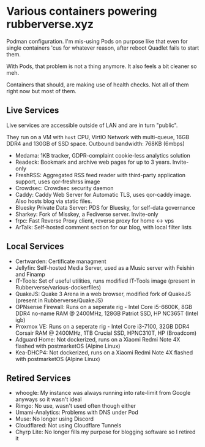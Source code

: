# Various containers powering rubberverse.xyz

Podman configuration. I'm mis-using Pods on purpose like that even for single containers 'cus for whatever reason, after reboot Quadlet fails to start them.

With Pods, that problem is not a thing anymore. It also feels a bit cleaner so meh.

Containers that should, are making use of health checks. Not all of them right now but most of them.

## Live Services

Live services are accessible outside of LAN and are in turn "public". 

They run on a VM with `host` CPU, VirtIO Network with multi-queue, 16GB DDR4 and 130GB of SSD space. Outbound bandwidth: 768KB (6mbps)

- Medama: 1KB tracker, GDPR-complaint cookie-less analytics solution
- Readeck: Bookmark and archive web pages for up to 3 years. Invite-only
- FreshRSS: Aggregated RSS feed reader with third-party application support, uses qor-freshrss image
- Crowdsec: Crowdsec security daemon
- Caddy: Caddy Web Server for Automatic TLS, uses qor-caddy image. Also hosts blog via static files.
- Bluesky Private Data Server: PDS for Bluesky, for self-data governance
- Sharkey: Fork of Misskey, a Fediverse server. Invite-only
- frpc: Fast Reverse Proxy client, reverse proxy for home <-> vps
- ArTalk: Self-hosted comment section for our blog, with local filter lists

## Local Services

- Certwarden: Certificate managment
- Jellyfin: Self-hosted Media Server, used as a Music server with Feishin and Finamp
- IT-Tools: Set of useful utilities, runs modified IT-Tools image (present in Rubberverse/various-dockerfiles)
- QuakeJS: Quake 3 Arena in a web browser, modified fork of QuakeJS (present in Rubberverse/QuakeJS)
- OPNsense Firewall: Runs on a seperate rig - Intel Core i5-6600K, 8GB DDR4 no-name RAM @ 2400MHz, 128GB Patriot SSD, HP NC365T (Intel igb)
- Proxmox VE: Runs on a seperate rig - Intel Core i3-7100, 32GB DDR4 Corsair RAM @ 2400MHz, 1TB Crucial SSD, HPNC310T, HP (Broadcom)
- Adguard Home: Not dockerized, runs on a Xiaomi Redmi Note 4X flashed with postmarketOS (Alpine Linux)
- Kea-DHCP4: Not dockerized, runs on a Xiaomi Redmi Note 4X flashed with postmarketOS (Alpine Linux)

## Retired Services

- whoogle: My instance was always running into rate-limit from Google anyways so it wasn't ideal
- Rimgo: No use, wasn't used often though either
- Umami-Analytics: Problems with DNS under Pod
- Muse: No longer using Discord
- Cloudflared: Not using Cloudflare Tunnels
- Chyrp Lite: No longer fills my purpose for blogging software so I retired it
